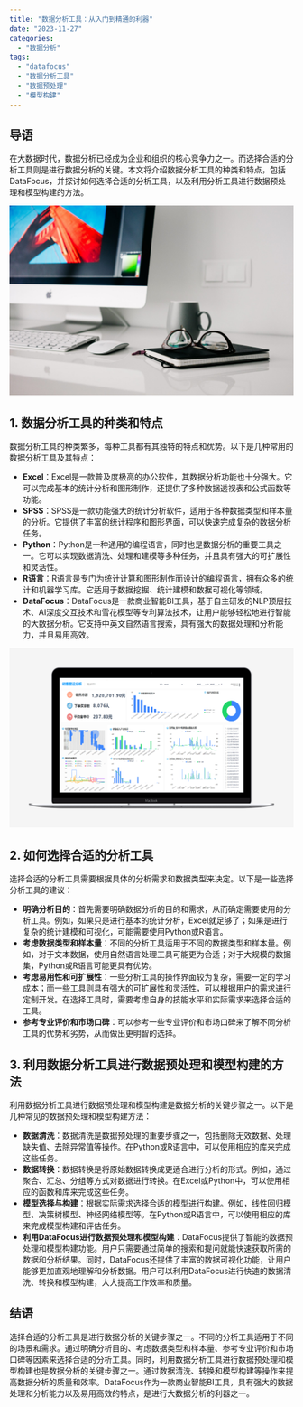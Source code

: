 ```yaml
---
title: "数据分析工具：从入门到精通的利器"
date: "2023-11-27"
categories: 
  - "数据分析"
tags: 
  - "datafocus"
  - "数据分析工具"
  - "数据预处理"
  - "模型构建"
---
```


## **导语**

在大数据时代，数据分析已经成为企业和组织的核心竞争力之一。而选择合适的分析工具则是进行数据分析的关键。本文将介绍数据分析工具的种类和特点，包括DataFocus，并探讨如何选择合适的分析工具，以及利用分析工具进行数据预处理和模型构建的方法。

![](images/1697699395-office-820390-scaled.jpg)

## **1\. 数据分析工具的种类和特点**

数据分析工具的种类繁多，每种工具都有其独特的特点和优势。以下是几种常用的数据分析工具及其特点：

- **Excel**：Excel是一款普及度极高的办公软件，其数据分析功能也十分强大。它可以完成基本的统计分析和图形制作，还提供了多种数据透视表和公式函数等功能。
- **SPSS**：SPSS是一款功能强大的统计分析软件，适用于各种数据类型和样本量的分析。它提供了丰富的统计程序和图形界面，可以快速完成复杂的数据分析任务。
- **Python**：Python是一种通用的编程语言，同时也是数据分析的重要工具之一。它可以实现数据清洗、处理和建模等多种任务，并且具有强大的可扩展性和灵活性。
- **R语言**：R语言是专门为统计计算和图形制作而设计的编程语言，拥有众多的统计和机器学习库。它适用于数据挖掘、统计建模和数据可视化等领域。
- **DataFocus**：DataFocus是一款商业智能BI工具，基于自主研发的NLP顶层技术、AI深度交互技术和雪花模型等专利算法技术，让用户能够轻松地进行智能的大数据分析。它支持中英文自然语言搜索，具有强大的数据处理和分析能力，并且易用高效。

![](images/1697699869-%E9%94%80%E5%94%AE01-Macbook.png)

## **2\. 如何选择合适的分析工具**

选择合适的分析工具需要根据具体的分析需求和数据类型来决定。以下是一些选择分析工具的建议：

- **明确分析目的**：首先需要明确数据分析的目的和需求，从而确定需要使用的分析工具。例如，如果只是进行基本的统计分析，Excel就足够了；如果是进行复杂的统计建模和可视化，可能需要使用Python或R语言。
- **考虑数据类型和样本量**：不同的分析工具适用于不同的数据类型和样本量。例如，对于文本数据，使用自然语言处理工具可能更为合适；对于大规模的数据集，Python或R语言可能更具有优势。
- **考虑易用性和可扩展性**：一些分析工具的操作界面较为复杂，需要一定的学习成本；而一些工具则具有强大的可扩展性和灵活性，可以根据用户的需求进行定制开发。在选择工具时，需要考虑自身的技能水平和实际需求来选择合适的工具。
- **参考专业评价和市场口碑**：可以参考一些专业评价和市场口碑来了解不同分析工具的优势和劣势，从而做出更明智的选择。

## **3\. 利用数据分析工具进行数据预处理和模型构建的方法**

利用数据分析工具进行数据预处理和模型构建是数据分析的关键步骤之一。以下是几种常见的数据预处理和模型构建方法：

- **数据清洗**：数据清洗是数据预处理的重要步骤之一，包括删除无效数据、处理缺失值、去除异常值等操作。在Python或R语言中，可以使用相应的库来完成这些任务。
- **数据转换**：数据转换是将原始数据转换成更适合进行分析的形式。例如，通过聚合、汇总、分组等方式对数据进行转换。在Excel或Python中，可以使用相应的函数和库来完成这些任务。
- **模型选择与构建**：根据实际需求选择合适的模型进行构建。例如，线性回归模型、决策树模型、神经网络模型等。在Python或R语言中，可以使用相应的库来完成模型构建和评估任务。
- **利用DataFocus进行数据预处理和模型构建**：DataFocus提供了智能的数据预处理和模型构建功能。用户只需要通过简单的搜索和提问就能快速获取所需的数据和分析结果。同时，DataFocus还提供了丰富的数据可视化功能，让用户能够更加直观地理解和分析数据。用户可以利用DataFocus进行快速的数据清洗、转换和模型构建，大大提高工作效率和质量。

## **结语**

选择合适的分析工具是进行数据分析的关键步骤之一。不同的分析工具适用于不同的场景和需求。通过明确分析目的、考虑数据类型和样本量、参考专业评价和市场口碑等因素来选择合适的分析工具。同时，利用数据分析工具进行数据预处理和模型构建也是数据分析的关键步骤之一。通过数据清洗、转换和模型构建等操作来提高数据分析的质量和效率。DataFocus作为一款商业智能BI工具，具有强大的数据处理和分析能力以及易用高效的特点，是进行大数据分析的利器之一。
